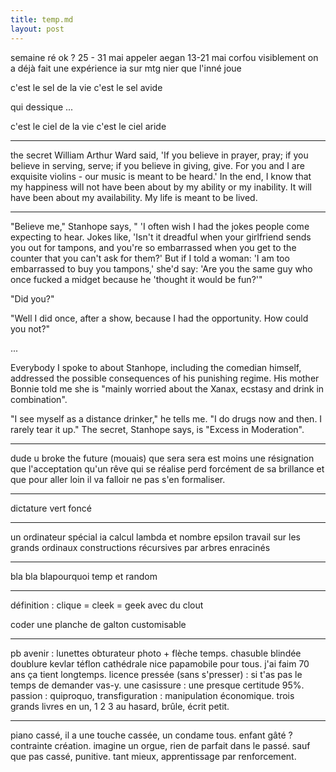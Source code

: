 ```yaml
---
title: temp.md
layout: post
---
```


semaine ré ok ? 25 - 31 mai
appeler aegan 13-21 mai corfou
visiblement on a déjà fait une expérience ia sur mtg
nier que l'inné joue


c'est le sel de la vie c'est le sel avide

qui dessique ...

c'est le ciel de la vie c'est le ciel aride


---

the secret
William Arthur Ward said, 'If you believe in prayer, pray; if you believe in serving, serve; if you believe in giving, give. For you and I are exquisite violins - our music is meant to be heard.'
In the end, I know that my happiness will not have been about by my ability or my inability. It will have been about my availability. My life is meant to be lived.

---

"Believe me," Stanhope says, " 'I often wish I had the jokes people come expecting to hear. Jokes like, 'Isn't it dreadful when your girlfriend sends you out for tampons, and you're so embarrassed when you get to the counter that you can't ask for them?' But if I told a woman: 'I am too embarrassed to buy you tampons,' she'd say: 'Are you the same guy who once fucked a midget because he 'thought it would be fun?'"

"Did you?"

"Well I did once, after a show, because I had the opportunity. How could you not?"

...

Everybody I spoke to about Stanhope, including the comedian himself, addressed the possible consequences of his punishing regime. His mother Bonnie told me she is "mainly worried about the Xanax, ecstasy and drink in combination".

"I see myself as a distance drinker," he tells me. "I do drugs now and then. I rarely tear it up." The secret, Stanhope says, is "Excess in Moderation".

---

dude u broke the future (mouais)
que sera sera est moins une résignation
que l'acceptation qu'un rêve qui se réalise perd forcément de sa brillance
et que pour aller loin il va falloir ne pas s'en formaliser.

---

dictature vert foncé

---

un ordinateur spécial ia
calcul lambda et nombre epsilon
travail sur les grands ordinaux
constructions récursives par arbres enracinés

---

bla bla blapourquoi temp et random

---

définition :
clique = cleek = geek avec du clout

coder une planche de galton customisable

---

pb avenir : lunettes obturateur photo + flèche temps.
chasuble blindée doublure kevlar téflon cathédrale nice papamobile pour tous.
j'ai faim 70 ans ça tient longtemps.
licence pressée (sans s'presser) : si t'as pas le temps de demander vas-y.
une casissure : une presque certitude 95%.
passion : quiproquo, transfiguration : manipulation économique.
trois grands livres en un, 1 2 3 au hasard, brûle, écrit petit.

---

piano cassé, 
il a une touche cassée,
un condame tous.
enfant gâté ?
contrainte création.
imagine un orgue,
rien de parfait dans le passé.
sauf que pas cassé, punitive.
tant mieux, 
apprentissage par renforcement.
